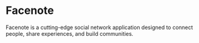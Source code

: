 # Facenote
Facenote is a cutting-edge social network application designed to connect people, share experiences, and build communities.
